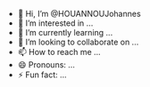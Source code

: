 - 👋 Hi, I’m @HOUANNOUJohannes
- 👀 I’m interested in ...
- 🌱 I’m currently learning ...
- 💞️ I’m looking to collaborate on ...
- 📫 How to reach me ...
- 😄 Pronouns: ...
- ⚡ Fun fact: ...

<!---
HOUANNOUJohannes/HOUANNOUJohannes is a ✨ special ✨ repository because its `README.md` (this file) appears on your GitHub profile.
You can click the Preview link to take a look at your changes.
--->

